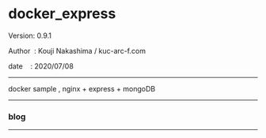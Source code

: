 ﻿# docker_express

 Version: 0.9.1

 Author  : Kouji Nakashima / kuc-arc-f.com

 date    : 2020/07/08

***

docker sample , nginx + express + mongoDB

***
### blog


***


